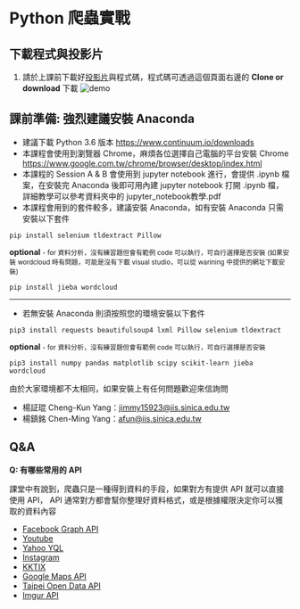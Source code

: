 # Python 爬蟲實戰

## 下載程式與投影片
1. 請於上課前下載好[投影片](https://goo.gl/CFR95x)與程式碼，程式碼可透過這個頁面右邊的 **Clone or download** 下載
![demo](https://user-images.githubusercontent.com/4820492/29063516-c03b2c9c-7c58-11e7-9ba1-a6c2c0f62f7b.png)

## 課前準備: 強烈建議安裝 Anaconda
- 建議下載 Python 3.6 版本 https://www.continuum.io/downloads
- 本課程會使用到瀏覽器 Chrome，麻煩各位選擇自己電腦的平台安裝 Chrome https://www.google.com.tw/chrome/browser/desktop/index.html
- 本課程的 Session A & B 會使用到 jupyter notebook 進行，會提供 .ipynb 檔案，在安裝完 Anaconda 後即可用內建 jupyter notebook 打開 .ipynb 檔，詳細教學可以參考資料夾中的 jupyter_notebook教學.pdf
- 本課程會用到的套件較多，建議安裝 Anaconda，如有安裝 Anaconda 只需安裝以下套件

```
pip install selenium tldextract Pillow
```

**optional** <small>- for 資料分析，沒有練習題但會有範例 code 可以執行，可自行選擇是否安裝 (如果安裝 wordcloud 時有問題，可能是沒有下載 visual studio，可以從 warining 中提供的網址下載安裝)</small>
```
pip install jieba wordcloud
```

---

- 若無安裝 Anaconda 則須按照您的環境安裝以下套件

```
pip3 install requests beautifulsoup4 lxml Pillow selenium tldextract
```

**optional** <small>- for 資料分析，沒有練習題但會有範例 code 可以執行，可自行選擇是否安裝</small>

```
pip3 install numpy pandas matplotlib scipy scikit-learn jieba wordcloud
```

由於大家環境都不太相同，如果安裝上有任何問題歡迎來信詢問
- 楊証琨 Cheng-Kun Yang：[jimmy15923@iis.sinica.edu.tw](jimmy15923@iis.sinica.edu.tw)
- 楊鎮銘 Chen-Ming Yang：[afun@iis.sinica.edu.tw](afun@iis.sinica.edu.tw)

## Q&A

**Q: 有哪些常用的 API**

課堂中有說到，爬蟲只是一種得到資料的手段，如果對方有提供 API 就可以直接使用 API，
API 通常對方都會幫你整理好資料格式，或是根據權限決定你可以獲取的資料內容
- [Facebook Graph API](https://developers.facebook.com/tools/explorer/)
- [Youtube](https://www.youtube.com/yt/dev/zh-TW/api-resources.html)
- [Yahoo YQL](https://developer.yahoo.com/yql/)
- [Instagram](https://www.instagram.com/developer/)
- [KKTIX](http://support.kktix.com/knowledgebase/articles/558918-%E6%B4%BB%E5%8B%95%E8%B3%87%E8%A8%8A-api)
- [Google Maps API](https://developers.google.com/maps/?hl=zh-tw)
- [Taipei Open Data API](http://data.taipei/opendata/developer)
- [Imgur API](https://api.imgur.com/endpoints)
